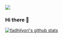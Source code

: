 ![](https://visitor-badge.glitch.me/badge?page_id=fadhilyori.fadhilyori)

### Hi there 👋


[![fadhilyori's github stats](https://github-readme-stats.vercel.app/api?username=fadhilyori&hide_border=true)](https://github.com/fadhilyori)
